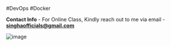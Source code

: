 #DevOps #Docker

**Contact Info** - For Online Class, Kindly reach out to me via email - **singhaofficials@gmail.com**

![image](https://github.com/subhamsingha/DevOpsWithSubham/assets/73743186/b01b1010-b192-4fa6-aaf5-03acfd7a9b69)
